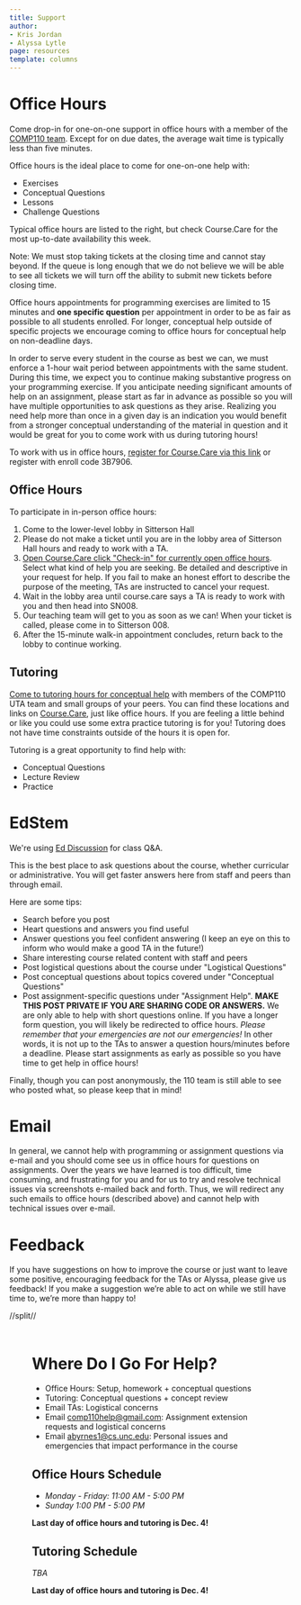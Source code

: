 ```yaml
---
title: Support
author:
- Kris Jordan
- Alyssa Lytle
page: resources
template: columns
---
```


<div class="box link-page" >



# Office Hours 

Come drop-in for one-on-one support in office hours with a member of the [COMP110 team](/resources/team.html). Except for on due dates, the average wait time is typically less than five minutes.

Office hours is the ideal place to come for one-on-one help with:

* Exercises
* Conceptual Questions
* Lessons
* Challenge Questions

Typical office hours are listed to the right, but check Course.Care for the most up-to-date availability this week.

Note: We must stop taking tickets at the closing time and cannot stay beyond. If the queue is long enough that we do not believe we will be able to see all tickets we will turn off the ability to submit new tickets before closing time.

Office hours appointments for programming exercises are limited to 15 minutes and **one specific question** per appointment in order to be as fair as possible to all students enrolled. For longer, conceptual help outside of specific projects we encourage coming to office hours for conceptual help on non-deadline days.

In order to serve every student in the course as best we can, we must enforce a 1-hour wait period between appointments with the same student. During this time, we expect you to continue making substantive progress on your programming exercise. If you anticipate needing significant amounts of help on an assignment, please start as far in advance as possible so you will have multiple opportunities to ask questions as they arise. Realizing you need help more than once in a given day is an indication you would benefit from a stronger conceptual understanding of the material in question and it would be great for you to come work with us during tutoring hours!

To work with us in office hours, <a href="https://course.care/register-details?enrollCode=3B7906" target="_blank">register for Course.Care via this link</a> or register with enroll code 3B7906.


## Office Hours
To participate in in-person office hours:

1. Come to the lower-level lobby in Sitterson Hall
2. Please do not make a ticket until you are in the lobby area of Sitterson Hall hours and ready to work with a TA.
3. <a href="https://course.care/ng/course/105" target="_blank">Open Course.Care click "Check-in" for currently open office hours</a>. Select what kind of help you are seeking. Be detailed and descriptive in your request for help. If you fail to make an honest effort to describe the purpose of the meeting, TAs are instructed to cancel your request.
4. Wait in the lobby area until course.care says a TA is ready to work with you and then head into SN008.
5. Our teaching team will get to you as soon as we can! When your ticket is called, please come in to Sitterson 008.
6. After the 15-minute walk-in appointment concludes, return back to the lobby to continue working.


## Tutoring

<a href="https://course.care/ng/course/94" target="_blank">Come to tutoring hours for conceptual help</a> with members of the COMP110 UTA team and small groups of your peers. You can find these locations and links on <a href="https://course.care/ng/course/94" target="_blank">Course.Care</a>, just like office hours. If you are feeling a little behind or like you could use some extra practice tutoring is for you! Tutoring does not have time constraints outside of the hours it is open for.

Tutoring is a great opportunity to find help with:

* Conceptual Questions
* Lecture Review
* Practice

# EdStem

We're using [Ed Discussion](https://edstem.org/us/join/nWVCDK) for class Q&A.

This is the best place to ask questions about the course, whether curricular or administrative. You will get faster answers here from staff and peers than through email.

Here are some tips:

* Search before you post
* Heart questions and answers you find useful
* Answer questions you feel confident answering (I keep an eye on this to inform who would make a good TA in the future!)
* Share interesting course related content with staff and peers
* Post logistical questions about the course under "Logistical Questions"
* Post conceptual questions about topics covered under "Conceptual Questions"
* Post assignment-specific questions under "Assignment Help". **MAKE THIS POST PRIVATE IF YOU ARE SHARING CODE OR ANSWERS.** We are only able to help with short questions online. If you have a longer form question, you will likely be redirected to office hours. *Please remember that your emergencies are not our emergencies!* In other words, it is not up to the TAs to answer a question hours/minutes before a deadline. Please start assignments as early as possible so you have time to get help in office hours!

Finally, though you can post anonymously, the 110 team is still able to see who posted what, so please keep that in mind! 

# Email

In general, we cannot help with programming or assignment questions via e-mail and you should come see us in office hours for questions on assignments. Over the years we have learned is too difficult, time consuming, and frustrating for you and for us to try and resolve technical issues via screenshots e-mailed back and forth. Thus, we will redirect any such emails to office hours (described above) and cannot help with technical issues over e-mail.

# Feedback

If you have suggestions on how to improve the course or just want to leave some positive, encouraging feedback for the TAs or Alyssa, please give us feedback! If you make a suggestion we’re able to act on while we still have time to, we’re more than happy to!
</div>
//split// 



<div class="box link-page" style="padding:20px 40px">

# Where Do I Go For Help?

* Office Hours: Setup, homework + conceptual questions
* Tutoring: Conceptual questions + concept review
* Email TAs: Logistical concerns
* Email <comp110help@gmail.com>: Assignment extension requests and logistical concerns
* Email <abyrnes1@cs.unc.edu>: Personal issues and emergencies that impact performance in the course

## Office Hours Schedule

* _Monday - Friday: 11:00 AM - 5:00 PM_
* _Sunday 1:00 PM - 5:00 PM_


**Last day of office hours and tutoring is Dec. 4!**

## Tutoring Schedule

*TBA*

 <!-- *Tutoring takes place in Room SN011!* -->

<!-- * _Monday: 5:00 PM -  7:00 PM_
* _Wednesday: 5:00 PM -  7:00 PM_
* _Thursday: 5:00 PM - 7:00 PM_  -->

**Last day of office hours and tutoring is Dec. 4!**
</div>

